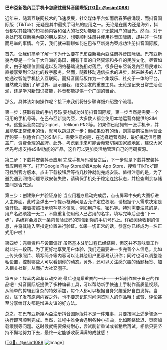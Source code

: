 **巴布亞新幾內亞手机卡怎麽註冊抖音國際版[[TG💪+ @esim1088](https://t.me/s/esim1088)]**

近年来，随着互联网技术的飞速发展，社交媒体平台如雨后春笋般涌现，而抖音国际版（TikTok）无疑是其中最炙手可热的应用之一。无论是在国内还是海外，抖音都以其独特的短视频内容和强大的社交功能吸引了无数用户的目光。然而，对于身处巴布亞新幾內亞的朋友来说，想要顺利注册并使用抖音国际版，却并非一件轻而易举的事情。今天，我们就来聊聊如何在巴布亞新幾內亞成功注册抖音国际版。

首先，让我们简单了解一下为什么要在巴布亞新幾內亞注册抖音国际版。巴布亞新幾內亞是一个位于大洋洲的岛国，拥有丰富的自然资源和多样的民族文化。尽管如此，由于地理位置偏远以及网络基础设施相对落后，很多巴布亞新幾內亞居民难以直接享受到全球化的数字服务。然而，随着移动通信技术的进步，越来越多的人开始通过智能手机接入互联网。而抖音国际版作为一个集娱乐、社交于一体的平台，自然成为他们了解世界、展示自我、结交朋友的重要工具。无论是记录日常生活点滴，还是学习新知识技能，抖音都能提供一个广阔的舞台。

那么，具体该如何操作呢？接下来我们将分步骤详细介绍整个流程。

第一步：获取有效的手机号码
要想成功注册抖音国际版，第一步当然是需要一个可用的手机号码。在巴布亞新幾內亞，大多数人都会使用本地运营商提供的SIM卡。这些运营商包括Digicel、Telikom PNG等。如果你已经拥有一张手机卡，并且能够正常使用的话，就可以跳过这一步；但如果没有的话，则需要前往当地营业厅购买一张适合自己的SIM卡。需要注意的是，在选择运营商时，最好挑选信号覆盖广、资费合理的品牌。此外，考虑到未来可能会频繁切换国家或地区，建议大家优先考虑支持eSIM功能的产品，这样可以更加灵活地管理自己的号码资源。

第二步：下载并安装抖音应用
完成手机号码准备之后，下一步就是下载并安装抖音应用程序了。打开Google Play Store或者Apple App Store，搜索“TikTok”即可找到官方版本。点击下载按钮后等待几秒钟就能完成安装。值得注意的是，为了避免遇到网络问题导致安装失败，请确保手机处于稳定连接状态，并检查剩余存储空间是否充足。

第三步：创建账户并验证身份
当应用程序启动完成后，点击屏幕中央的大图标进入主界面。此时会弹出一个提示框询问是否允许定位权限，请根据个人需求决定是否开启。接着按照指示填写基本信息，例如用户名、密码等。特别需要注意的是，用户名必须独一无二，不能重复使用他人已占用的名字。填写完毕后点击“下一步”，系统将会发送一条包含验证码的短信到你的手机号码上。仔细阅读收到的信息，并将其输入至指定位置进行验证。如果一切正常的话，恭喜你已经成为一名正式用户啦！

第四步：完善资料与设置偏好
虽然基本注册过程已经结束，但这并不意味着工作就此告一段落。为了更好地享受用户体验，我们还需要进一步完善个人信息。比如上传头像照片、填写简介等内容可以让其他用户更容易认识你；同时也可以调整隐私设置，控制哪些人可以看到你的动态。另外，还可以关注感兴趣的话题标签、加入相关社群，从而扩大社交圈子。

第五步：探索内容与互动交流
最后也是最重要的一环——开始创作属于自己的作品吧！抖音国际版提供了多种编辑工具，可以帮助新手快速上手制作高质量视频。从简单的剪辑到复杂的特效添加，每个人都可以根据自身兴趣爱好自由发挥。当然，除了发布原创内容之外，也不要忘记花时间浏览别人的作品哦！点赞、评论甚至分享给好友都是增进友谊的好方法。

总之，在巴布亞新幾內亞注册抖音国际版并不是一件难事，只要按照上述步骤逐一执行即可顺利完成。当然，过程中难免会遇到各种小插曲，比如网络延迟、页面加载缓慢等问题。这时候就需要保持耐心，尝试刷新重试或者稍后再试。相信只要坚持不懈地努力下去，最终一定能够收获满满的成就感！

[[TG💪+ @esim1088](https://t.me/s/esim1088) ![Image](https://i.postimg.cc/4NQfJmqS/Snipaste-2025-05-13-00-14-12.png)]